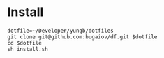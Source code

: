 # Install

    dotfile=~/Developer/yungb/dotfiles
    git clone git@github.com:bugaiov/df.git $dotfile
    cd $dotfile
    sh install.sh
